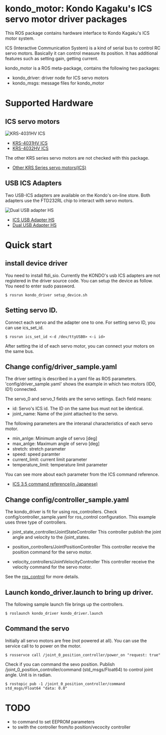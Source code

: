 # kondo_motor: Kondo Kagaku's ICS servo motor driver packages

This ROS package contains hardware interface to Kondo Kagaku's ICS
motor system.

 ICS (Interactive Communication System) is a kind of
serial bus to control RC servo motors. Basically it can control
measure its position. It has additional features such as setting gain,
getting current.

kondo_motor is a ROS meta-package, contains the following two
packages:

- kondo_driver: driver node for ICS servo motors
- kondo_msgs: message files for kondo_motor

# Supported Hardware

## ICS servo motors

![KRS-4031HV ICS](http://kondo-robot.com/w/wp-content/uploads/03048_11-400x400.jpg)

- [KRS-4031HV ICS](http://kondo-robot.com/product/krs-4031hv-ics)
- [KRS-4032HV ICS](http://kondo-robot.com/product/krs-4032hv-ics)

The other KRS series servo motors are not checked with this package.

- [Other KRS Series servo
  motors(ICS)](http://kondo-robot.com/product-category/servomotor/krs)

## USB ICS Adapters

Two USB-ICS adapters are available on the Kondo's on-line store. Both
adapters use the FTD232RL chip to interact with servo motors.

![Dual USB adapter HS](http://kondo-robot.com/w/wp-content/uploads/021161-400x400.jpg)

* [ICS USB Adapter HS](http://kondo-robot.com/product/02116)
* [Dual USB Adapter HS](http://www.kopropo.co.jp/sys/archives/4315)

# Quick start

## install device driver

You need to install ftdi_sio. Currently the KONDO's usb ICS adapters
are not registered in the driver source code. You can setup the device
as follow. You need to enter sudo password.

```
$ rosrun kondo_driver setup_device.sh
```

## Setting servo ID.  

Connect each servo and the adapter one to one.
For setting servo ID, you can use ics_set_id.

```
$ rosrun ics_set_id <-d /dev/ttyUSB0> <-i id>
```

After setting the id of each servo motor, you can connect your motors
on the same bus.

## Change config/driver_sample.yaml

The driver setting is described in a yaml file as ROS
parameters. 'config/driver_sample.yaml' shows the example in which two motors
(ID0, ID1) connected.

The servo_0 and servo_1 fields are the servo settings. Each field
means:

* id: Servo's ICS id. The ID on the same bus must not be identical.
* joint_name: Name of the joint attached to the servo.

The following parameters are the interanal characteristics of each
servo motor.

- min_anlge: Minimum angle of servo [deg]
- max_anlge: Maximum angle of servo [deg]
- stretch: stretch parameter
- speed: speed paramter
- current_limit: current limit parameter 
- temperature_limit: temperature limit parameter

You can see more about each parameter from the ICS command reference.

- [ICS 3.5 command reference(in Japanese)](http://kondo-robot.com/w/wp-content/uploads/ICS3.5_SoftwareManual_1_1.pdf)

## Change config/controller_sample.yaml

The kondo_driver is fit for using ros_controllers. Check
config/controller_sample.yaml for ros_control configuration. This
example uses three type of controllers.

- joint_state_controller/JointStateController 
  This controller publish the joint angle and velocity to the /joint_states.

- position_controllers/JointPositionController 
  This controller receive the position command for the servo motor.

- velocity_controllers/JointVelocityController
  This controller receive the velocity command for the servo motor.

See the [ros_control](http://wiki.ros.org/ros_control) for more
details.

## Launch kondo_driver.launch to bring up driver.

The following sample launch file brings up the controllers. 

```
$ roslaunch kondo_driver kondo_driver.launch
```

## Command the servo

Initially all servo motors are free (not powered at all). You can use the service call to to power on the motor.

```
$ rosservce call /joint_0_position_controller/power_on "request: true"
```

Check if you can command the sevo position. Publish
/joint_0_position_controller/command (std_msgs/Float64) to control
joint angle. Unit is in radian.

```
$ rostopic pub -1 /joint_0_position_controller/command std_msgs/Float64 "data: 0.0"
```

# TODO

- to command to set EEPROM parameters
- to swith the controller from/to position/vecocity controller
